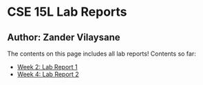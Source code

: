 # CSE 15L Lab Reports 
## Author: Zander Vilaysane

The contents on this page includes all lab reports!
Contents so far: 
- [Week 2: Lab Report 1](https://matchubi.github.io/cse15l-lab-reports/lab-report-1-week-2.html)
- [Week 4: Lab Report 2](https://matchubi.github.io/cse15l-lab-reports/lab-report-2-week-4.html)



